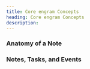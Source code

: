 ```yaml
---
title: Core engram Concepts
heading: Core engram Concepts
description: 
---
```


### Anatomy of a Note

### Notes, Tasks, and Events